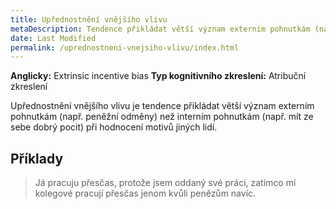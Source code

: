 ```yaml
---
title: Upřednostnění vnějšího vlivu
metaDescription: Tendence přikládat větší význam externím pohnutkám (např. peněžní odměny) než interním pohnutkám (např. mít ze sebe dobrý pocit) při hodnocení motivů jiných lidí.
date: Last Modified 
permalink: /uprednostneni-vnejsiho-vlivu/index.html
---
```

**Anglicky:** Extrinsic incentive bias
**Typ kognitivního zkreslení:** Atribuční zkreslení

Upřednostnění vnějšího vlivu je tendence přikládat větší význam externím pohnutkám (např. peněžní odměny) než interním pohnutkám (např. mít ze sebe dobrý pocit) při hodnocení motivů jiných lidí.

## Příklady
> Já pracuju přesčas, protože jsem oddaný své práci, zatímco mí kolegové pracují přesčas jenom kvůli penězům navíc.
